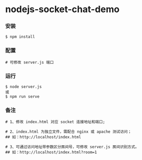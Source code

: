 # nodejs-socket-chat-demo
### 安装

``` shell
$ npm install
```

### 配置

```shell
# 可修改 server.js 端口
```

### 运行

```shell
$ node server.js
或
$ npm run serve
```

### 备注

```shell
# 1、修改 index.html 对应 socket 连接地址和端口;

# 2、index.html 为独立文件，需配合 nginx 或 apache 测试访问；
## 如：http://localhost/index.html

# 3、可通过访问地址带参数区分房间号，可修改 server.js 房间识别方式。
## 如：http://localhost/index.html?room=1
```
